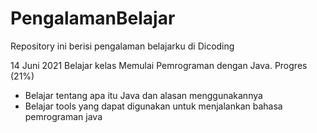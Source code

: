 # PengalamanBelajar
Repository ini berisi pengalaman belajarku di Dicoding


14 Juni 2021
Belajar kelas Memulai Pemrograman dengan Java. Progres (21%)
  * Belajar tentang apa itu Java dan alasan menggunakannya
  * Belajar tools yang dapat digunakan untuk menjalankan bahasa pemrograman java
